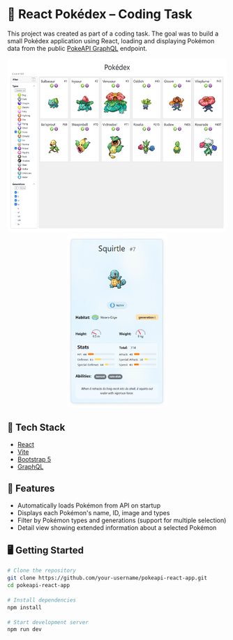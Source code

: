 # 🧪 React Pokédex – Coding Task

This project was created as part of a coding task. The goal was to build a small Pokédex application using React, loading and displaying Pokémon data from the public [PokeAPI GraphQL](https://pokeapi.co/docs/graphql) endpoint.

<p style="text-align: center">
  <img src="./public/assets/readme/main-view.png" alt="Main View" style="height: 400px; margin-right: 10px; border-radius: 7px" />
  <img src="./public/assets/readme/details-page.png" alt="Details Page" style="height: 400px; border-radius: 7px" />
</p>


## 🔧 Tech Stack

- [React](https://react.dev/)
- [Vite](https://vitejs.dev/)
- [Bootstrap 5](https://getbootstrap.com/)
- [GraphQL](https://pokeapi.co/docs/graphql)

## 🚀 Features

- Automatically loads Pokémon from API on startup
- Displays each Pokémon's name, ID, image and types
- Filter by Pokémon types and generations (support for multiple selection)
- Detail view showing extended information about a selected Pokémon

## 🖥️ Getting Started

```bash
# Clone the repository
git clone https://github.com/your-username/pokeapi-react-app.git
cd pokeapi-react-app

# Install dependencies
npm install

# Start development server
npm run dev